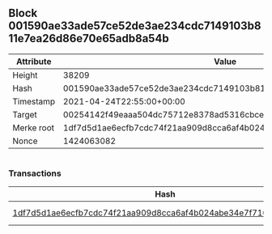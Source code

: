 ## Block 001590ae33ade57ce52de3ae234cdc7149103b811e7ea26d86e70e65adb8a54b

Attribute | Value
--- | ---
Height | 38209
Hash | 001590ae33ade57ce52de3ae234cdc7149103b811e7ea26d86e70e65adb8a54b
Timestamp | 2021-04-24T22:55:00+00:00
Target | 00254142f49eaaa504dc75712e8378ad5316cbcead634704b3734b6271167cc4
Merke root | 1df7d5d1ae6ecfb7cdc74f21aa909d8cca6af4b024abe34e7f710d15ffdac40a
Nonce | 1424063082

```

```

### Transactions

Hash | Amount
--- | ---
[1df7d5d1ae6ecfb7cdc74f21aa909d8cca6af4b024abe34e7f710d15ffdac40a](1df7d5d1ae6ecfb7cdc74f21aa909d8cca6af4b024abe34e7f710d15ffdac40a.md) | 10.00000000 SKEPTI 
